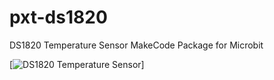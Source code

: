 # pxt-ds1820
DS1820 Temperature Sensor MakeCode Package for Microbit 

[![DS1820 Temperature Sensor](https://github.com/JordanElectronics/pxt-ds1820/blob/master/icon.png)]

